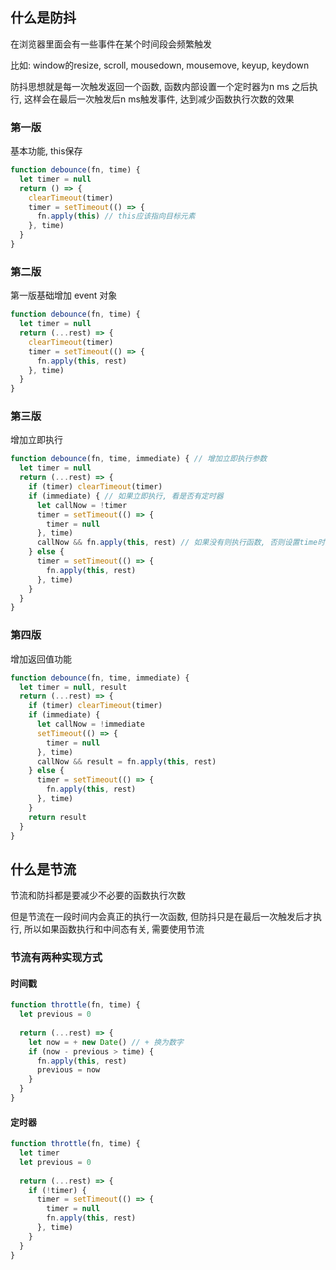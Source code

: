 ## 什么是防抖

在浏览器里面会有一些事件在某个时间段会频繁触发

比如: window的resize, scroll, mousedown, mousemove, keyup, keydown

防抖思想就是每一次触发返回一个函数, 函数内部设置一个定时器为n ms 之后执行, 这样会在最后一次触发后n ms触发事件, 达到减少函数执行次数的效果

### 第一版

基本功能, this保存

```js
function debounce(fn, time) {
  let timer = null
  return () => {
    clearTimeout(timer)
    timer = setTimeout(() => {
      fn.apply(this) // this应该指向目标元素
    }, time)
  }
} 
```

### 第二版

第一版基础增加 event 对象

```js
function debounce(fn, time) {
  let timer = null
  return (...rest) => {
    clearTimeout(timer)
    timer = setTimeout(() => {
      fn.apply(this, rest)
    }, time)
  }
}
```

### 第三版

增加立即执行

```js
function debounce(fn, time, immediate) { // 增加立即执行参数
  let timer = null
  return (...rest) => {
    if (timer) clearTimeout(timer)
  	if (immediate) { // 如果立即执行, 看是否有定时器
      let callNow = !timer
      timer = setTimeout(() => {
        timer = null
      }, time)
      callNow && fn.apply(this, rest) // 如果没有则执行函数, 否则设置time时间过后设置time为null
    } else {
      timer = setTimeout(() => {
        fn.apply(this, rest)
      }, time)
    }
  }
}
```

### 第四版

增加返回值功能

```js
function debounce(fn, time, immediate) {
  let timer = null, result
  return (...rest) => {
    if (timer) clearTimeout(timer)
    if (immediate) {
      let callNow = !immediate
      setTimeout(() => {
        timer = null
      }, time)
      callNow && result = fn.apply(this, rest)
    } else {
      timer = setTimeout(() => {
        fn.apply(this, rest)
      }, time)
    }
    return result
  }
}
```

## 什么是节流

节流和防抖都是要减少不必要的函数执行次数

但是节流在一段时间内会真正的执行一次函数, 但防抖只是在最后一次触发后才执行, 所以如果函数执行和中间态有关, 需要使用节流

### 节流有两种实现方式

#### 时间戳

```js
function throttle(fn, time) {
  let previous = 0
  
  return (...rest) => {
    let now = + new Date() // + 换为数字
    if (now - previous > time) {
      fn.apply(this, rest)
      previous = now
    }
  }
}
```

#### 定时器

```js
function throttle(fn, time) {
  let timer
  let previous = 0
  
  return (...rest) => {
    if (!timer) {
      timer = setTimeout(() => {
        timer = null
        fn.apply(this, rest)
      }, time)
    }
  }
}
```